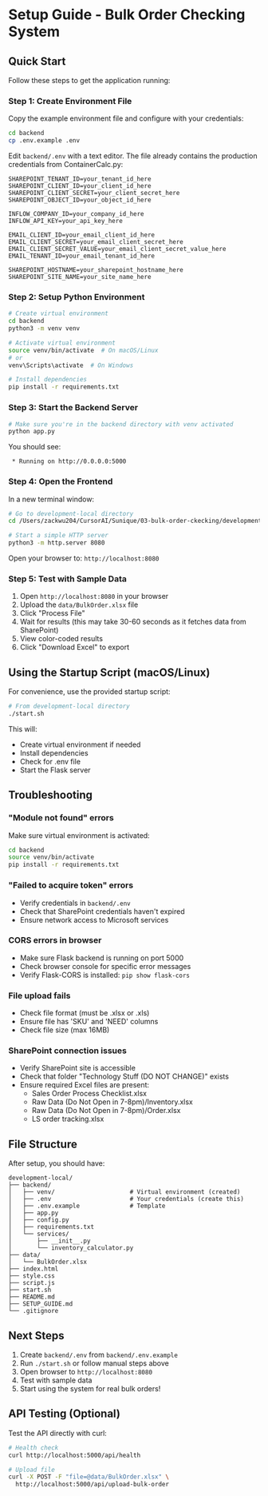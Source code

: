 # Setup Guide - Bulk Order Checking System

## Quick Start

Follow these steps to get the application running:

### Step 1: Create Environment File

Copy the example environment file and configure with your credentials:

```bash
cd backend
cp .env.example .env
```

Edit `backend/.env` with a text editor. The file already contains the production credentials from ContainerCalc.py:

```
SHAREPOINT_TENANT_ID=your_tenant_id_here
SHAREPOINT_CLIENT_ID=your_client_id_here
SHAREPOINT_CLIENT_SECRET=your_client_secret_here
SHAREPOINT_OBJECT_ID=your_object_id_here

INFLOW_COMPANY_ID=your_company_id_here
INFLOW_API_KEY=your_api_key_here

EMAIL_CLIENT_ID=your_email_client_id_here
EMAIL_CLIENT_SECRET=your_email_client_secret_here
EMAIL_CLIENT_SECRET_VALUE=your_email_client_secret_value_here
EMAIL_TENANT_ID=your_email_tenant_id_here

SHAREPOINT_HOSTNAME=your_sharepoint_hostname_here
SHAREPOINT_SITE_NAME=your_site_name_here
```

### Step 2: Setup Python Environment

```bash
# Create virtual environment
cd backend
python3 -m venv venv

# Activate virtual environment
source venv/bin/activate  # On macOS/Linux
# or
venv\Scripts\activate  # On Windows

# Install dependencies
pip install -r requirements.txt
```

### Step 3: Start the Backend Server

```bash
# Make sure you're in the backend directory with venv activated
python app.py
```

You should see:
```
 * Running on http://0.0.0.0:5000
```

### Step 4: Open the Frontend

In a new terminal window:

```bash
# Go to development-local directory
cd /Users/zackwu204/CursorAI/Sunique/03-bulk-order-ckecking/development-local

# Start a simple HTTP server
python3 -m http.server 8080
```

Open your browser to: `http://localhost:8080`

### Step 5: Test with Sample Data

1. Open `http://localhost:8080` in your browser
2. Upload the `data/BulkOrder.xlsx` file
3. Click "Process File"
4. Wait for results (this may take 30-60 seconds as it fetches data from SharePoint)
5. View color-coded results
6. Click "Download Excel" to export

## Using the Startup Script (macOS/Linux)

For convenience, use the provided startup script:

```bash
# From development-local directory
./start.sh
```

This will:
- Create virtual environment if needed
- Install dependencies
- Check for .env file
- Start the Flask server

## Troubleshooting

### "Module not found" errors
Make sure virtual environment is activated:
```bash
cd backend
source venv/bin/activate
pip install -r requirements.txt
```

### "Failed to acquire token" errors
- Verify credentials in `backend/.env`
- Check that SharePoint credentials haven't expired
- Ensure network access to Microsoft services

### CORS errors in browser
- Make sure Flask backend is running on port 5000
- Check browser console for specific error messages
- Verify Flask-CORS is installed: `pip show flask-cors`

### File upload fails
- Check file format (must be .xlsx or .xls)
- Ensure file has 'SKU' and 'NEED' columns
- Check file size (max 16MB)

### SharePoint connection issues
- Verify SharePoint site is accessible
- Check that folder "Technology Stuff (DO NOT CHANGE)" exists
- Ensure required Excel files are present:
  - Sales Order Process Checklist.xlsx
  - Raw Data (Do Not Open in 7-8pm)/Inventory.xlsx
  - Raw Data (Do Not Open in 7-8pm)/Order.xlsx
  - LS order tracking.xlsx

## File Structure

After setup, you should have:

```
development-local/
├── backend/
│   ├── venv/                     # Virtual environment (created)
│   ├── .env                      # Your credentials (create this)
│   ├── .env.example              # Template
│   ├── app.py
│   ├── config.py
│   ├── requirements.txt
│   └── services/
│       ├── __init__.py
│       └── inventory_calculator.py
├── data/
│   └── BulkOrder.xlsx
├── index.html
├── style.css
├── script.js
├── start.sh
├── README.md
├── SETUP_GUIDE.md
└── .gitignore
```

## Next Steps

1. Create `backend/.env` from `backend/.env.example`
2. Run `./start.sh` or follow manual steps above
3. Open browser to `http://localhost:8080`
4. Test with sample data
5. Start using the system for real bulk orders!

## API Testing (Optional)

Test the API directly with curl:

```bash
# Health check
curl http://localhost:5000/api/health

# Upload file
curl -X POST -F "file=@data/BulkOrder.xlsx" \
  http://localhost:5000/api/upload-bulk-order
```

